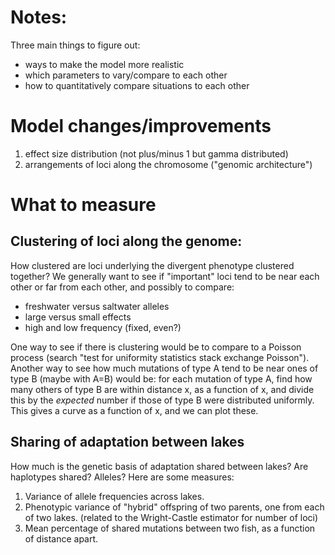 # Notes:

Three main things to figure out:

- ways to make the model more realistic
- which parameters to vary/compare to each other
- how to quantitatively compare situations to each other


# Model changes/improvements

1. effect size distribution (not plus/minus 1 but gamma distributed)
2. arrangements of loci along the chromosome ("genomic architecture")


# What to measure

## Clustering of loci along the genome:

How clustered are loci underlying the divergent phenotype clustered together?
We generally want to see if "important" loci tend to be near each other or far from each other,
and possibly to compare:

- freshwater versus saltwater alleles
- large versus small effects
- high and low frequency (fixed, even?)

One way to see if there is clustering would be to compare to a Poisson process
(search "test for uniformity statistics stack exchange Poisson").
Another way to see how much mutations of type A tend to be near ones of type B
(maybe with A=B)
would be: for each mutation of type A, find how many others of type B are within distance x,
as a function of x, 
and divide this by the *expected* number if those of type B were distributed uniformly.
This gives a curve as a function of x, and we can plot these.


## Sharing of adaptation between lakes

How much is the genetic basis of adaptation shared between lakes?
Are haplotypes shared?  Alleles?
Here are some measures:

1. Variance of allele frequencies across lakes.
2. Phenotypic variance of "hybrid" offspring of two parents, one from each of two lakes.
    (related to the Wright-Castle estimator for number of loci)
3. Mean percentage of shared mutations between two fish, as a function of distance apart.



